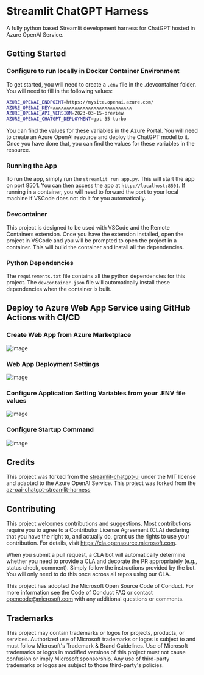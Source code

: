 # Streamlit ChatGPT Harness

A fully python based Streamlit development harness for ChatGPT hosted in Azure OpenAI Service.

## Getting Started

### Configure to run locally in Docker Container Environment

To get started, you will need to create a `.env` file in the .devcontainer folder.  You will need to fill in the following values:

```bash
AZURE_OPENAI_ENDPOINT=https://mysite.openai.azure.com/
AZURE_OPENAI_KEY=xxxxxxxxxxxxxxxxxxxxxxxxxxxxx
AZURE_OPENAI_API_VERSION=2023-03-15-preview
AZURE_OPENAI_CHATGPT_DEPLOYMENT=gpt-35-turbo
```

You can find the values for these variables in the Azure Portal.  You will need to create an Azure OpenAI resource and deploy the ChatGPT model to it.  Once you have done that, you can find the values for these variables in the resource.

### Running the App

To run the app, simply run the `streamlit run app.py`.  This will start the app on port 8501.  You can then access the app at `http://localhost:8501`. If running in a container, you will need to forward the port to your local machine if VSCode does not do it for you automatically.

### Devcontainer

This project is designed to be used with VSCode and the Remote Containers extension.  Once you have the extension installed, open the project in VSCode and you will be prompted to open the project in a container.  This will build the container and install all the dependencies.

### Python Dependencies

The `requirements.txt` file contains all the python dependencies for this project.  The `devcontainer.json` file will automatically install these dependencies when the container is built.

## Deploy to Azure Web App Service using GitHub Actions with CI/CD
### Create Web App from Azure Marketplace
![image](https://github.com/bsonnek/Streamlit-Azure-OAI-WebApp/assets/10324197/2d0b177a-f9bc-4a6e-8d8d-c18b2cbeff7a)


### Web App Deployment Settings

![image](https://github.com/bsonnek/Streamlit-Azure-OAI-WebApp/assets/10324197/a9e83f25-d8a2-4e04-b385-d95ef0c8eb8a)


### Configure  Application Setting Variables from your .ENV file values

![image](https://github.com/bsonnek/Streamlit-Azure-OAI-WebApp/assets/10324197/8f12a9c1-0bc0-4d36-ab83-338c2057c632)

### Configure Startup Command
![image](https://github.com/bsonnek/Streamlit-Azure-OAI-WebApp/assets/10324197/d6f4417e-5822-428c-b176-d43dc6f3fec1)







## Credits

This project was forked from the [streamlit-chatgpt-ui](https://github.com/marshmellow77/streamlit-chatgpt-ui) under the MIT license and adapted to the Azure OpenAI Service.
This project was forked from the [az-oai-chatgpt-streamlit-harness](https://github.com/microsoft/az-oai-chatgpt-streamlit-harness/tree/main)

## Contributing
This project welcomes contributions and suggestions. Most contributions require you to agree to a Contributor License Agreement (CLA) declaring that you have the right to, and actually do, grant us the rights to use your contribution. For details, visit https://cla.opensource.microsoft.com.

When you submit a pull request, a CLA bot will automatically determine whether you need to provide a CLA and decorate the PR appropriately (e.g., status check, comment). Simply follow the instructions provided by the bot. You will only need to do this once across all repos using our CLA.

This project has adopted the Microsoft Open Source Code of Conduct. For more information see the Code of Conduct FAQ or contact opencode@microsoft.com with any additional questions or comments.

## Trademarks
This project may contain trademarks or logos for projects, products, or services. Authorized use of Microsoft trademarks or logos is subject to and must follow Microsoft's Trademark & Brand Guidelines. Use of Microsoft trademarks or logos in modified versions of this project must not cause confusion or imply Microsoft sponsorship. Any use of third-party trademarks or logos are subject to those third-party's policies.

